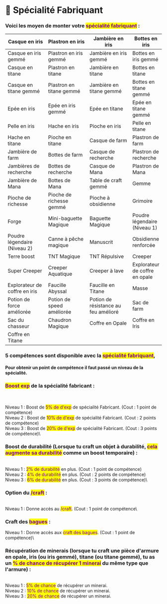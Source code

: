 # 🔨 Spécialité Fabriquant

### **Voici les moyen de monter votre **<mark style="color:purple;">**spécialité fabriquant**</mark>** :**&#x20;



<table><thead><tr><th width="165">Casque en iris</th><th width="191">Plastron en iris</th><th width="193">Jambière en iris</th><th>Bottes en iris</th></tr></thead><tbody><tr><td>Casque en iris gemmé</td><td>Plastron en iris gemmé</td><td>Jambière en iris gemmé</td><td>Bottes en iris gemmé</td></tr><tr><td>Casque en titane</td><td>Plastron en titane</td><td>Jambière en titane</td><td>Bottes en titane</td></tr><tr><td>Casque en titane gemmé</td><td>Plastron en titane gemmé</td><td>Jambière en titane gemmé</td><td>Bottes en titane gemmé</td></tr><tr><td>Epée en iris</td><td>Epée en iris gemmé</td><td>Epée en titane</td><td>Epée en titane gemmé</td></tr><tr><td>Pelle en iris</td><td>Hache en iris</td><td>Pioche en iris</td><td>Pelle en titane</td></tr><tr><td>Hache en titane</td><td>Pioche en titane</td><td>Casque de farm</td><td>Plastron de farm</td></tr><tr><td>Jambière de farm</td><td>Bottes de farm</td><td>Casque de recherche</td><td>Plastron de recherche</td></tr><tr><td>Jambières de recherche</td><td>Bottes de recherche</td><td>Casque de Mana</td><td> Plastron de Mana</td></tr><tr><td>Jambière de Mana</td><td>Bottes de Mana</td><td>Table de craft gemmé</td><td>Gemme</td></tr><tr><td>Pioche de richesse</td><td>Pioche de richesse gemmé</td><td>Pioche à obsidienne</td><td>Grimoire</td></tr><tr><td>Forge</td><td>Mini-baguette Magique</td><td>Baguette Magique</td><td>Poudre légendaire (Niveau 1)</td></tr><tr><td>Poudre légendaire (Niveau 2)</td><td>Canne à pêche magique</td><td>Manuscrit</td><td>Obsidienne renforcée</td></tr><tr><td>Terre boost</td><td>TNT Magique</td><td>TNT Répulsive</td><td>Creeper</td></tr><tr><td>Super Creeper</td><td>Creeper Aquatique</td><td>Creeper à lave</td><td>Explorateur de coffre en opale</td></tr><tr><td>Explorateur de coffre en iris</td><td>Faucille Abyssal</td><td>Faucille en Titane</td><td>Masse</td></tr><tr><td>Potion de force améliorée</td><td>Potion de speed améliorée</td><td>Potion de résistance au feu amélioré</td><td>Sac de farm</td></tr><tr><td>Sac du chasseur</td><td>Chaudron Magique </td><td>Coffre en Opale</td><td>Coffre en Iris</td></tr><tr><td>Coffre en Titane</td><td></td><td></td><td></td></tr></tbody></table>



### **5 compétences sont disponible avec la **<mark style="color:purple;">**spécialité fabriquant**</mark>**,**&#x20;

#### **Pour obtenir un point de compétence il faut passé un niveau de la spécialité.** 

### <mark style="color:purple;">Boost exp</mark> de la spécialité fabricant :&#x20;

\
\
Niveau 1 : Boost de <mark style="color:purple;">5% de d'exp</mark> de spécialité Fabricant. (Cout : 1 point de compétence) \
Niveau 2 : Boost de <mark style="color:purple;">10% de d'exp</mark> de spécialité Fabricant. (Cout : 2 points de compétence) \
Niveau 3 : Boost de <mark style="color:purple;">20% de d'exp</mark> de spécialité Fabricant. (Cout : 3 points de compétence)\


### Boost de durabilité (Lorsque tu craft un objet à durabilité, <mark style="color:purple;">cela augmente sa durabilité</mark> comme un boost temporaire) :&#x20;

\
Niveau 1 : <mark style="color:purple;">2% de durabilité</mark> en plus. (Cout : 1 point de compétence) \
Niveau 2 : <mark style="color:purple;">4% de durabilité</mark> en plus. (Cout : 2 points de compétence) \
Niveau 3 : <mark style="color:purple;">6% de durabilité</mark> en plus. (Cout : 3 points de compétence)\


### Option du <mark style="color:purple;">/craft</mark> :&#x20;

\
Niveau 1 : Donne accès au <mark style="color:purple;">/craft</mark>. (Cout : 1 point de compétence\


### Craft des <mark style="color:purple;">bagues</mark> :&#x20;

Niveau 1 : Donne accès aux <mark style="color:purple;">craft des bagues</mark>. (Cout : 1 point de compétence)\


### Récupération de minerais (lorsque tu craft une pièce d'armure en opale, iris (ou iris gemmé), titane (ou titane gemmé), tu as un <mark style="color:purple;">% de chance de récupérer 1 minerai</mark> du même type que l'armure) :&#x20;

\
Niveau 1 : <mark style="color:purple;">5% de chance</mark> de récupérer un minerai. \
Niveau 2 : <mark style="color:purple;">10% de chance</mark> de récupérer un minerai. \
Niveau 3 : <mark style="color:purple;">20% de chance</mark> de récupérer un minerai.
